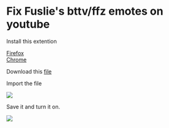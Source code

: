 # Fix Fuslie's bttv/ffz emotes on youtube

Install this extention 

[Firefox](https://addons.mozilla.org/en-US/firefox/addon/request-interceptor/)  
[Chrome](https://chromewebstore.google.com/detail/request-interceptor/bfgblailifedppfilabonohepkofbkpm)

Download this [file](https://github.com/vicente-higino/Fix-Fuslies-bttv-ffz-emotes-on-youtube/releases/download/v1.1/request-interceptor-rules.json)

Import the file

![](https://github.com/vicente-higino/Fix-Fuslie-s-bttv-fzz-emotes-on-youtube/blob/a854730c5b0bb7db358f996bd0d406fe209639cc/images/1.png)

Save it and turn it on.

![](https://github.com/vicente-higino/Fix-Fuslie-s-bttv-fzz-emotes-on-youtube/blob/a854730c5b0bb7db358f996bd0d406fe209639cc/images/2.png)
